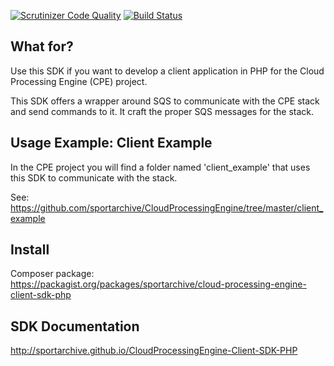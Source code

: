 [![Scrutinizer Code Quality](https://scrutinizer-ci.com/g/sportarchive/CloudProcessingEngine-Client-SDK-PHP/badges/quality-score.png?b=master)](https://scrutinizer-ci.com/g/sportarchive/CloudProcessingEngine-Client-SDK-PHP/?branch=master) [![Build Status](https://travis-ci.org/sportarchive/CloudProcessingEngine-Client-SDK-PHP.svg?branch=master)](https://travis-ci.org/sportarchive/CloudProcessingEngine-Client-SDK-PHP)

## What for?

Use this SDK if you want to develop a client application in PHP for the Cloud Processing Engine (CPE) project.

This SDK offers a wrapper around SQS to communicate with the CPE stack and send commands to it. It craft the proper SQS messages for the stack. 

## Usage Example: Client Example

In the CPE project you will find a folder named 'client_example' that uses this SDK to communicate with the stack.

See: https://github.com/sportarchive/CloudProcessingEngine/tree/master/client_example

## Install

Composer package:<br>
https://packagist.org/packages/sportarchive/cloud-processing-engine-client-sdk-php

## SDK Documentation

http://sportarchive.github.io/CloudProcessingEngine-Client-SDK-PHP

